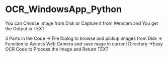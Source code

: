 # OCR_WindowsApp_Python
You can Choose Image from Disk or Capture it from Webcam and You get the Output in TEXT


3 Parts in the Code
 -> File Dialog to browse and pickup images from Disk
 -> Function to Access Web Camera and save mage in current Directory
 ->Easy OCR Code to Process the Image and Return TEXT
